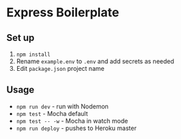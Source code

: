 # Express Boilerplate

## Set up

1. `npm install`
2. Rename `example.env` to `.env` and add secrets as needed
3. Edit `package.json` project name

## Usage

* `npm run dev` - run with Nodemon
* `npm test` - Mocha default
* `npm test -- -w` - Mocha in watch mode
* `npm run deploy` - pushes to Heroku master

